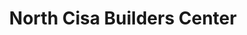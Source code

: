 ---
title: "North Cisa Builders Center"
url: /davao-city/north-cisa-builders-center/
shop: Baumarkt
---
